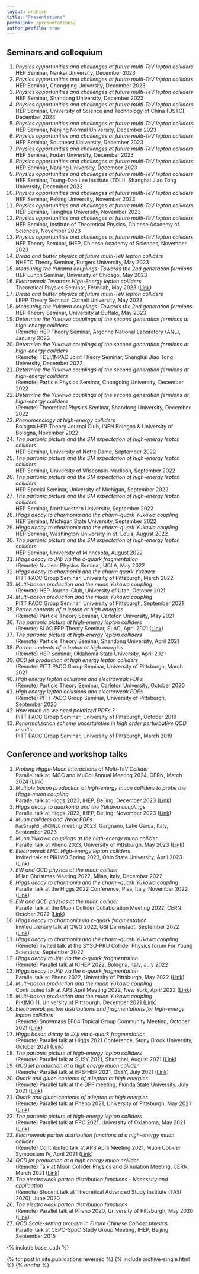 ```yaml
---
layout: archive
title: "Presentations"
permalink: /presentations/
author_profile: true
---
```


## Seminars and colloquium
1. *Physics opportunities and challenges at future multi-TeV lepton colliders*  
HEP Seminar, Nankai University, December 2023
1. *Physics opportunities and challenges at future multi-TeV lepton colliders*  
HEP Seminar, Chongqing University, December 2023
1. *Physics opportunities and challenges at future multi-TeV lepton colliders*  
HEP Seminar, Shandong University, December 2023
1. *Physics opportunities and challenges at future multi-TeV lepton colliders*  
HEP Seminar, University of Science and Technology of China (USTC), December 2023
1. *Physics opportunities and challenges at future multi-TeV lepton colliders*  
HEP Seminar, Nanjing Normal University, December 2023
1. *Physics opportunities and challenges at future multi-TeV lepton colliders*  
HEP Seminar, Southeast University, December 2023
1. *Physics opportunities and challenges at future multi-TeV lepton colliders*  
HEP Seminar, Fudan University, December 2023
1. *Physics opportunities and challenges at future multi-TeV lepton colliders*  
HEP Seminar, Nanjing University, December 2023
1. *Physics opportunities and challenges at future multi-TeV lepton colliders*  
HEP Seminar, Tsung-Dao Lee Institute (TDLI), Shanghai Jiao Tong University, December 2023
1. *Physics opportunities and challenges at future multi-TeV lepton colliders*  
HEP Seminar, Peking University, November 2023
1. *Physics opportunities and challenges at future multi-TeV lepton colliders*  
HEP Seminar, Tsinghua University, November 2023
1. *Physics opportunities and challenges at future multi-TeV lepton colliders*  
HEP Seminar, Institute of Theoretical Physics, Chinese Academy of Sciences, November 2023
1. *Physics opportunities and challenges at future multi-TeV lepton colliders*  
HEP Theory Seminar, IHEP, Chinese Academy of Sciences, November 2023
1. *Bread and butter physics at future multi-TeV lepton colliders*  
NHETC Theory Seminar, Rutgers University, May 2023
1. *Measuring the Yukawa couplings: Towards the 2nd generation fermions*  
HEP Lunch Seminar, University of Chicago, May 2023
1. *Electroweak Tevatron: High-Energy lepton colliders*  
Theoretical Physics Seminar, Fermilab, May 2023 ([Link](https://news.fnal.gov/events/event/theoretical-physics-seminar-the-standard-model-expectation-at-the-high-energy-muon-collider/))
1. *Bread and butter physics at future multi-TeV lepton colliders*  
LEPP Theory Seminar, Cornell University, May 2023
1. *Measuring the Yukawa couplings: Towards the 2nd generation fermions*  
HEP Theory Seminar, University at Buffalo, May 2023
1. *Determine the Yukawa couplings of the second generation fermions at high-energy colliders*  
(Remote) HEP Theory Seminar, Argonne National Laboratory (ANL), January 2023
1. *Determine the Yukawa couplings of the second generation fermions at high-energy colliders*  
(Remote) TDLI/INPAC Joint Theory Seminar, Shanghai Jiao Tong University, December 2022
1. *Determine the Yukawa couplings of the second generation fermions at high-energy colliders*  
(Remote) Particle Physics Seminar, Chongqing University, December 2022
1. *Determine the Yukawa couplings of the second generation fermions at high-energy colliders*  
(Remote) Theoretical Physics Seminar, Shandong University, December 2022
1. *Phenomenology at high-energy colliders*  
Bologna HEP Theory Journal Club, INFN Bologna & University of Bologna, November 2022
1. *The partonic picture and the SM expectation of high-energy lepton colliders*  
HEP Seminar, University of Notre Dame, September 2022
1. *The partonic picture and the SM expectation of high-energy lepton colliders*  
HEP Seminar, University of Wisconsin-Madison, September 2022
1. *The partonic picture and the SM expectation of high-energy lepton colliders*  
HEP Special Seminar, University of Michigan, September 2022
1. *The partonic picture and the SM expectation of high-energy lepton colliders*  
HEP Seminar, Northwestern University, September 2022
1. *Higgs decay to charmonia and the charm-quark Yukawa coupling*  
HEP Seminar, Michigan State University, September 2022
1. *Higgs decay to charmonia and the charm-quark Yukawa coupling*  
HEP Seminar, Washington University in St. Louis, August 2022
1. *The partonic picture and the SM expectation of high-energy lepton colliders*  
HEP Seminar, University of Minnesota, August 2022
1. *Higgs decay to $J/\psi$ via the $c$-quark fragmentation*  
(Remote) Nuclear Physics Seminar, UCLA, May 2022
1. *Higgs decay to charmonia and the charm quark Yukawa*  
PITT PACC Group Seminar, University of Pittsburgh, March 2022
1. *Multi-boson production and the muon Yukawa coupling*  
(Remote) HEP Journal Club, University of Utah, October 2021
1. *Multi-boson production and the muon Yukawa coupling*  
PITT PACC Group Seminar, University of Pittsburgh, September 2021
1. *Parton contents of a lepton at high energies*  
(Remote) Particle Theory Seminar, Carleton University, May 2021
1. *The partonic picture at high-energy lepton colliders*  
(Remote) SLAC EPP Theory Seminar, SLAC, April 2021 ([Link](https://theory.slac.stanford.edu/events/epp-theory-seminar-yang-ma-university-pittsburgh-the-partonic-picture-high-energy-lepton))
1. *The partonic picture at high-energy lepton colliders*  
(Remote) Particle Theory Seminar, Shandong University, April 2021
1. *Parton contents of a lepton at high energies*  
(Remote) HEP Seminar, Oklahoma State University, April 2021
1. *QCD jet production at high energy lepton colliders*  
(Remote) PITT PACC Group Seminar, University of Pittsburgh, March 2021
1. *High energy lepton collisions and electroweak PDFs*  
(Remote) Particle Theory Seminar, Carleton University, October 2020
1. *High energy lepton collisions and electroweak PDFs*  
(Remote) PITT PACC Group Seminar, University of Pittsburgh, September 2020
1. *How much do we need polarized PDFs ?*  
PITT PACC Group Seminar, University of Pittsburgh, October 2019
1. *Renormalization scheme uncertainties in high order perturbative QCD results*  
PITT PACC Group Seminar, University of Pittsburgh, March 2019


## Conference and workshop talks
1. *Probing Higgs-Muon Interactions at Multi-TeV Collider*  
Parallel talk at IMCC and MuCol Annual Meeting 2024, CERN, March 2024 ([Link](https://indico.cern.ch/event/1325963/contributions/5837299/))
2. *Multiple boson production at high-energy muon colliders to probe the Higgs-muon coupling*  
Parallel talk at Higgs 2023, IHEP, Beijing, December 2023 ([Link](https://indico.ihep.ac.cn/event/18025/contributions/141841/))
1. *Higgs decay to quarkonia and the Yukawa couplings*  
Parallel talk at Higgs 2023, IHEP, Beijing, November 2023 ([Link](https://indico.ihep.ac.cn/event/18025/contributions/141810/))
1. *Muon colliders and Weak PDFs*  
$\texttt{MadGraph5\_aMC@NLO}$ meeting 2023, Gargnano, Lake Garda, Italy, September 2023
2. *Muon Yukawa couplings at the high-energy muon collider*  
Parallel talk at Pheno 2023, University of Pittsburgh, May 2023 ([Link](https://indico.cern.ch/event/1218225/contributions/5394844/))
1. *Electroweak LHC: High-energy lepton colliders*  
Invited talk at PIKIMO Spring 2023, Ohio State University, April 2023 ([Link](https://indico.cern.ch/event/1262310/contributions/5368655/))
1. *EW and QCD physics at the muon collider*  
Milan Christmas Meeting 2022, Milan, Italy, December 2022
1. *Higgs decay to charmonia and the charm-quark Yukawa coupling*  
Parallel talk at the Higgs 2022 Conference, Pisa, Italy, November 2022 ([Link](https://indico.cern.ch/event/1086716/contributions/5056363/))
1. *EW and QCD physics at the muon collider*  
Parallel talk at the Muon Collider Collaboration Meeting 2022, CERN, October 2022 ([Link](https://indico.cern.ch/event/1175126/contributions/5025516/))
1. *Higgs decay to charmonia via $c$-quark fragmentation*  
Invited plenary talk at QWG 2022, GSI Darmstadt, September 2022 ([Link](https://indico.gsi.de/event/13128/contributions/65894/))
1. *Higgs decay to charmonia and the charm-quark Yukawa coupling*  
(Remote) Invited talk at the SYSU-PKU Collider Physics forum For Young Scientists, September 2022
1. *Higgs decay to $J/\psi$ via the $c$-quark fragmentation*  
(Remote) Parallel talk at ICHEP 2022, Bologna, Italy, July 2022
1. *Higgs decay to $J/\psi$ via the $c$-quark fragmentation*  
Parallel talk at Pheno 2022, University of Pittsburgh, May 2022 ([Link](https://indico.cern.ch/event/1089132/contributions/4853268/))
1. *Multi-boson production and the muon Yukawa coupling*  
Contributed talk at APS April Meeting 2022, New York, April 2022 ([Link](https://meetings.aps.org/Meeting/APR22/Session/W02.4))
1. *Multi-boson production and the muon Yukawa coupling*  
PIKIMO 11, University of Pittsburgh, December 2021 ([Link](https://indico.cern.ch/event/1091676/contributions/4637673/))
1. *Electroweak parton distributions and fragmentations for high-energy lepton colliders*  
(Remote) Snowmass EF04 Topical Group Community Meeting, October 2021 ([Link](https://indico.fnal.gov/event/50481/))
1. *Higgs boson decay to $J/\psi$ via $c$-quark fragmentation*  
(Remote) Parallel talk at Higgs 2021 Conference, Stony Brook University, October 2021 ([Link](https://indico.cern.ch/event/1030068/contributions/4512705/))
1. *The partonic picture at high-energy lepton colliders*  
(Remote) Parallel talk at SUSY 2021, Shanghai, August 2021 ([Link](https://indico.cern.ch/event/875077/contributions/4485459/))
1. *QCD jet production at a high energy muon collider*  
(Remote)  Parallel talk at EPS-HEP 2021, DESY, July 2021 ([Link](https://indico.desy.de/event/28202/contributions/105559/))
1. *Quark and gluon contents of a lepton at high energies*  
(Remote) Parallel talk at the DPF meeting, Florida State University, July 2021 ([Link](https://indico.cern.ch/event/1034469/contributions/4432688/))
1. *Quark and gluon contents of a lepton at high energies*  
(Remote) Parallel talk at Pheno 2021, University of Pittsburgh, May 2021 ([Link](https://indico.cern.ch/event/982783/contributions/4364720/))
1. *The partonic picture at high-energy lepton colliders*  
(Remote) Parallel talk at PPC 2021, University of Oklahoma, May 2021 ([Link](https://indico.cern.ch/event/822029/contributions/4305741/))
1. *Electroweak parton distribution functions at a high-energy muon collider*  
(Remote) Contributed talk at APS April Meeting 2021, Muon Collider Symposium IV, April 2021 ([Link](https://meetings.aps.org/Meeting/APR21/Session/Y07.7))
1. *QCD jet production at a high energy muon collider*  
(Remote) Talk at Muon Collider Physics and Simulation Meeting, CERN, March 2021 ([Link](https://indico.cern.ch/event/1019298/))
1. *The electroweak parton distribution functions - Necessity and application*  
(Remote) Student talk at Theoretical Advanced Study Institute (TASI 2020), June 2020
1. *The electroweak parton distribution functions*  
(Remote) Parallel talk at Pheno 2020, University of Pittsburgh, May 2020 ([Link](https://indico.cern.ch/event/858682/contributions/3837172/))
1. *QCD Scale-setting problem in Future Chinese Collider physics*  
Parallel talk at CEPC-SppC Study Group Meeting, IHEP, Beijing, September 2015

{% include base_path %}

{% for post in site.publications reversed %}
  {% include archive-single.html %}
{% endfor %}

